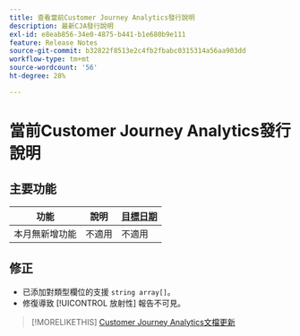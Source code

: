 ```yaml
---
title: 查看當前Customer Journey Analytics發行說明
description: 最新CJA發行說明
exl-id: e8eab856-34e0-4875-b441-b1e680b9e111
feature: Release Notes
source-git-commit: b32822f8513e2c4fb2fbabc0315314a56aa903dd
workflow-type: tm+mt
source-wordcount: '56'
ht-degree: 28%

---
```


# 當前Customer Journey Analytics發行說明

## 主要功能

| 功能 | 說明 | [目標日期](/help/release-notes/releases.md) |
| ----------- | ---------- | ----- |
| 本月無新增功能 | 不適用 | 不適用 |

## 修正

* 已添加對類型欄位的支援 `string array[]`。
* 修復導致 [!UICONTROL 放射性] 報告不可見。

>[!MORELIKETHIS]
>[Customer Journey Analytics文檔更新](/help/release-notes/doc-changes.md)
